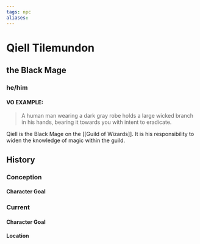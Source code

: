 ```yaml
---
tags: npc
aliases:
---
```

# Qiell Tilemundon
## the Black Mage
### he/him
#### VO EXAMPLE:

> A human man wearing a dark gray robe holds a large wicked branch in his hands, bearing it towards you with intent to eradicate.

Qiell is the Black Mage on the [[Guild of Wizards]]. It is his responsibility to widen the knowledge of magic within the guild.

## History
### Conception
#### Character Goal
### Current
#### Character Goal
#### Location